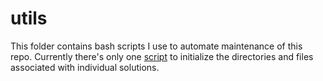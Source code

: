 # utils

This folder contains bash scripts I use to automate maintenance of this repo.
Currently there's only one [script](initSolution.sh) to initialize the
directories and files associated with individual solutions.
